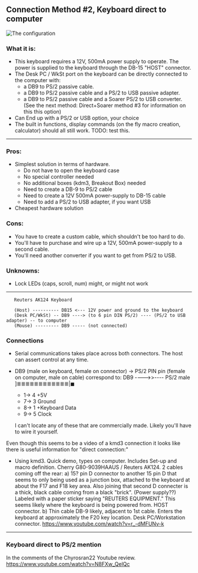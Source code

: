 ## Connection Method #2, Keyboard direct to computer

![The configuration](../master/images/Cherry%20G80-9009%20Direct.png "Direct connect diagram")

### What it is:

* This keyboard requires a 12V, 500mA power supply to operate. The power is
supplied to the keyboard through the DB-15 "HOST" connector.
* The Desk PC / WkSt port on the keyboard can be directly connected to the
computer with:
    - a DB9 to PS/2 passive cable. 
    - a DB9 to PS/2 passive cable and a PS/2 to USB passive adapter.
    - a DB9 to PS/2 passive cable and a Soarer PS/2 to USB converter.
    (See the next method: Direct+Soarer method #3 for information on this this option) 
* Can End up with a PS/2 or USB option, your choice
* The built in functions, display commands (on the fly macro creation,
calculator) should all still work. TODO: test this.

---
### Pros:

* Simplest solution in terms of hardware. 
    - Do not have to open the keyboard case
    - No special controller needed
    - No additional boxes (kdm3, Breakout Box) needed
    - Need to create a DB-9 to PS/2 cable
    - Need to create a 12V 500mA power-supply to DB-15 cable
    - Need to add a PS/2 to USB adapter, if you want USB
* Cheapest hardware solution

### Cons:

* You have to create a custom cable, which shouldn't be too hard to do.
* You'll have to purchase and wire up a 12V, 500mA power-supply to a second cable.
* You'll need another converter if you want to get from PS/2 to USB. 

### Unknowns:

* Lock LEDs (caps, scroll, num) might, or might not work

---

```
   Reuters AK124 Keyboard
   
   (Host) ---------- DB15 <--- 12V power and ground to the keyboard
   (Desk PC/WkSt) -- DB9 ----> (to 6 pin DIN PS/2) ---- (PS/2 to USB adapter) -- to computer
   (Mouse) --------- DB9 ----- (not connected)
```
### Connections

* Serial communications takes place across both connectors. The host can assert control at any time. 
* DB9 (male on keyboard, female on connector) -> PS/2 PIN pin (female on computer, male on cable) correspond to:
    DB9 ---->>---- PS/2 male
    ]≣≣≣≣≣≣≣≣≣≣≣≣|◼
    * 1-> 4     +5V
    * 7-> 3     Ground
    * 8-> 1     +Keyboard Data
    * 9-> 5     Clock
    
    I can't locate any of these that are commercially made. Likely you'll have to wire it yourself.

Even though this seems to be a video of a kmd3 connection it looks like
there is useful information for "direct connection:"

* Using kmd3. Quick demo, types on computer. Includes Set-up and macro definition. 
Cherry G80-9039HAAUS / Reuters AK124. 2 cables coming off the rear: 
    a) 15? pin D connector to another 15 pin D that seems to only being used as
    a junction box, attached to the keyboard at about the F17 and F18 key area.
    Also joining that second D connecter is a thick, black cable coming from a
    black "brick". (Power supply??) Labeled with a paper sticker saying "REUTERS
    EQUIPMENT." This seems likely where the keyboard is being powered from.
    HOST connector.
    b) Thin cable DB-9 likely, adjacent to 1st cable. Enters the keyboard at approximately
    the F20 key location. Desk PC/Workstation connector.
    https://www.youtube.com/watch?v=r_-dMFUNv-k

---
### Keyboard direct to PS/2 mention

In the comments of the Chyrosran22 Youtube review. https://www.youtube.com/watch?v=N8FXw_QelQc

